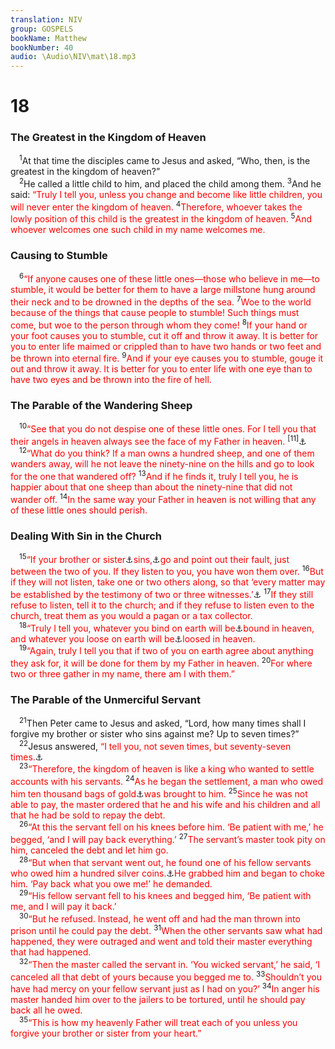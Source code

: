 ```yaml
---
translation: NIV
group: GOSPELS
bookName: Matthew 
bookNumber: 40
audio: \Audio\NIV\mat\18.mp3
---
```


<div class="title"><h1>18</h1><h3>The Greatest in the Kingdom of Heaven </h3></div>
<span class="verse mat_18_1"> <sup>1</sup>At that time the disciples came to Jesus and asked, “Who, then, is the greatest in the kingdom of heaven?” <br/></span>
<span class="verse mat_18_2"> <sup>2</sup>He called a little child to him, and placed the child among them. </span>
<span class="verse mat_18_3"><sup>3</sup>And he said: <font color="red">“Truly I tell you, unless you change and become like little children, you will never enter the kingdom of heaven.</font></span>
<span class="verse mat_18_4"><sup>4</sup><font color="red">Therefore, whoever takes the lowly position of this child is the greatest in the kingdom of heaven.</font></span>
<span class="verse mat_18_5"><sup>5</sup><font color="red">And whoever welcomes one such child in my name welcomes me.</font><br/></span>
<div class="title"><h3>Causing to Stumble </h3></div>
<span class="verse mat_18_6"> <sup>6</sup><font color="red">“If anyone causes one of these little ones—those who believe in me—to stumble, it would be better for them to have a large millstone hung around their neck and to be drowned in the depths of the sea.</font></span>
<span class="verse mat_18_7"><sup>7</sup><font color="red">Woe to the world because of the things that cause people to stumble! Such things must come, but woe to the person through whom they come!</font></span>
<span class="verse mat_18_8"><sup>8</sup><font color="red">If your hand or your foot causes you to stumble, cut it off and throw it away. It is better for you to enter life maimed or crippled than to have two hands or two feet and be thrown into eternal fire.</font></span>
<span class="verse mat_18_9"><sup>9</sup><font color="red">And if your eye causes you to stumble, gouge it out and throw it away. It is better for you to enter life with one eye than to have two eyes and be thrown into the fire of hell.</font><br/></span>
<div class="title"><h3>The Parable of the Wandering Sheep </h3></div>
<span class="verse mat_18_10"> <sup>10</sup><font color="red">“See that you do not despise one of these little ones. For I tell you that their angels in heaven always see the face of my Father in heaven.</font></span>
<span class="verse mat_18_11"><sup>[11]</sup><a data-toggle="tooltip" data-placement="bottom" title=" 18:11 Some manuscripts include here the words of Luke 19:10. ">⚓</a><br/></span>
<span class="verse mat_18_12"> <sup>12</sup><font color="red">“What do you think? If a man owns a hundred sheep, and one of them wanders away, will he not leave the ninety-nine on the hills and go to look for the one that wandered off?</font></span>
<span class="verse mat_18_13"><sup>13</sup><font color="red">And if he finds it, truly I tell you, he is happier about that one sheep than about the ninety-nine that did not wander off.</font></span>
<span class="verse mat_18_14"><sup>14</sup><font color="red">In the same way your Father in heaven is not willing that any of these little ones should perish.</font><br/></span>
<div class="title"><h3>Dealing With Sin in the Church </h3></div>
<span class="verse mat_18_15"> <sup>15</sup><font color="red">“If your brother or sister</font><a data-toggle="tooltip" data-placement="bottom" title=" 18:15 The Greek word for  brother or sister ( adelphos ) refers here to a fellow disciple, whether man or woman; also in verses 21 and 35. ">⚓</a><font color="red">sins,</font><a data-toggle="tooltip" data-placement="bottom" title="Some manuscripts sins against you">⚓</a><font color="red">go and point out their fault, just between the two of you. If they listen to you, you have won them over.</font></span>
<span class="verse mat_18_16"><sup>16</sup><font color="red">But if they will not listen, take one or two others along, so that ‘every matter may be established by the testimony of two or three witnesses.’</font><a data-toggle="tooltip" data-placement="bottom" title="Deut. 19:15">⚓</a></span>
<span class="verse mat_18_17"><sup>17</sup><font color="red">If they still refuse to listen, tell it to the church; and if they refuse to listen even to the church, treat them as you would a pagan or a tax collector.</font><br/></span>
<span class="verse mat_18_18"> <sup>18</sup><font color="red">“Truly I tell you, whatever you bind on earth will be</font><a data-toggle="tooltip" data-placement="bottom" title=" 18:18 Or  will have been ">⚓</a><font color="red">bound in heaven, and whatever you loose on earth will be</font><a data-toggle="tooltip" data-placement="bottom" title="Or will have been">⚓</a><font color="red">loosed in heaven.</font><br/></span>
<span class="verse mat_18_19"> <sup>19</sup><font color="red">“Again, truly I tell you that if two of you on earth agree about anything they ask for, it will be done for them by my Father in heaven.</font></span>
<span class="verse mat_18_20"><sup>20</sup><font color="red">For where two or three gather in my name, there am I with them.”</font><br/></span>
<div class="title"><h3>The Parable of the Unmerciful Servant </h3></div>
<span class="verse mat_18_21"> <sup>21</sup>Then Peter came to Jesus and asked, “Lord, how many times shall I forgive my brother or sister who sins against me? Up to seven times?” <br/></span>
<span class="verse mat_18_22"> <sup>22</sup>Jesus answered, <font color="red">“I tell you, not seven times, but seventy-seven times.</font><a data-toggle="tooltip" data-placement="bottom" title="Or seventy times seven">⚓</a><br/></span>
<span class="verse mat_18_23"> <sup>23</sup><font color="red">“Therefore, the kingdom of heaven is like a king who wanted to settle accounts with his servants.</font></span>
<span class="verse mat_18_24"><sup>24</sup><font color="red">As he began the settlement, a man who owed him ten thousand bags of gold</font><a data-toggle="tooltip" data-placement="bottom" title="Greek ten thousand talents ; a talent was worth about 20 years of a day laborer’s wages.">⚓</a><font color="red">was brought to him.</font></span>
<span class="verse mat_18_25"><sup>25</sup><font color="red">Since he was not able to pay, the master ordered that he and his wife and his children and all that he had be sold to repay the debt.</font><br/></span>
<span class="verse mat_18_26"> <sup>26</sup><font color="red">“At this the servant fell on his knees before him. ‘Be patient with me,’ he begged, ‘and I will pay back everything.’</font></span>
<span class="verse mat_18_27"><sup>27</sup><font color="red">The servant’s master took pity on him, canceled the debt and let him go.</font><br/></span>
<span class="verse mat_18_28"> <sup>28</sup><font color="red">“But when that servant went out, he found one of his fellow servants who owed him a hundred silver coins.</font><a data-toggle="tooltip" data-placement="bottom" title=" 18:28 Greek  a hundred denarii ; a denarius was the usual daily wage of a day laborer (see 20:2). ">⚓</a><font color="red">He grabbed him and began to choke him. ‘Pay back what you owe me!’ he demanded.</font><br/></span>
<span class="verse mat_18_29"> <sup>29</sup><font color="red">“His fellow servant fell to his knees and begged him, ‘Be patient with me, and I will pay it back.’</font><br/></span>
<span class="verse mat_18_30"> <sup>30</sup><font color="red">“But he refused. Instead, he went off and had the man thrown into prison until he could pay the debt.</font></span>
<span class="verse mat_18_31"><sup>31</sup><font color="red">When the other servants saw what had happened, they were outraged and went and told their master everything that had happened.</font><br/></span>
<span class="verse mat_18_32"> <sup>32</sup><font color="red">“Then the master called the servant in. ‘You wicked servant,’ he said, ‘I canceled all that debt of yours because you begged me to.</font></span>
<span class="verse mat_18_33"><sup>33</sup><font color="red">Shouldn’t you have had mercy on your fellow servant just as I had on you?’</font></span>
<span class="verse mat_18_34"><sup>34</sup><font color="red">In anger his master handed him over to the jailers to be tortured, until he should pay back all he owed.</font><br/></span>
<span class="verse mat_18_35"> <sup>35</sup><font color="red">“This is how my heavenly Father will treat each of you unless you forgive your brother or sister from your heart.”</font><br/></span>
